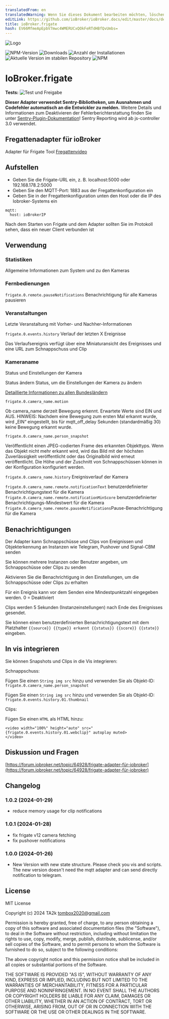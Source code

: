 ```yaml
---
translatedFrom: en
translatedWarning: Wenn Sie dieses Dokument bearbeiten möchten, löschen Sie bitte das Feld "translationsFrom". Andernfalls wird dieses Dokument automatisch erneut übersetzt
editLink: https://github.com/ioBroker/ioBroker.docs/edit/master/docs/de/adapterref/iobroker.frigate/README.md
title: ioBroker.frigate
hash: EV66MfmeApEpbV7mwc4WMERUCxQOkFeRTdHBfQvUmbs=
---
```

![Logo](../../../en/adapterref/iobroker.frigate/admin/frigate.png)

![NPM-Version](https://img.shields.io/npm/v/iobroker.frigate.svg)
![Downloads](https://img.shields.io/npm/dm/iobroker.frigate.svg)
![Anzahl der Installationen](https://iobroker.live/badges/frigate-installed.svg)
![Aktuelle Version im stabilen Repository](https://iobroker.live/badges/frigate-stable.svg)
![NPM](https://nodei.co/npm/iobroker.frigate.png?downloads=true)

# IoBroker.frigate
**Tests:** ![Test und Freigabe](https://github.com/iobroker-community-adapters/ioBroker.frigate/workflows/Test%20and%20Release/badge.svg)

**Dieser Adapter verwendet Sentry-Bibliotheken, um Ausnahmen und Codefehler automatisch an die Entwickler zu melden.** Weitere Details und Informationen zum Deaktivieren der Fehlerberichterstattung finden Sie unter [Sentry-Plugin-Dokumentation](https://github.com/ioBroker/plugin-sentry#plugin-sentry)! Sentry Reporting wird ab js-controller 3.0 verwendet.

## Fregattenadapter für ioBroker
Adapter für Frigate Tool [Fregattenvideo](https://frigate.video/)

## Aufstellen
- Geben Sie die Frigate-URL ein, z. B. localhost:5000 oder 192.168.178.2:5000
- Geben Sie den MQTT-Port: 1883 aus der Fregattenkonfiguration ein
- Geben Sie in der Fregattenkonfiguration unten den Host oder die IP des Iobroker-Systems ein

```
mqtt:
  host: ioBrokerIP
```

  Nach dem Starten von Frigate und dem Adapter sollten Sie im Protokoll sehen, dass ein neuer Client verbunden ist

## Verwendung
### Statistiken
Allgemeine Informationen zum System und zu den Kameras

### Fernbedienungen
`frigate.0.remote.pauseNotifications` Benachrichtigung für alle Kameras pausieren

### Veranstaltungen
Letzte Veranstaltung mit Vorher- und Nachher-Informationen

`frigate.0.events.history` Verlauf der letzten X Ereignisse

Das Verlaufsereignis verfügt über eine Miniaturansicht des Ereignisses und eine URL zum Schnappschuss und Clip

### Kameraname
Status und Einstellungen der Kamera

Status ändern Status, um die Einstellungen der Kamera zu ändern

[Detaillierte Informationen zu allen Bundesländern](https://docs.frigate.video/integrations/mqtt/)

`frigate.0.camera_name.motion`

Ob camera_name derzeit Bewegung erkennt. Erwartete Werte sind EIN und AUS. HINWEIS: Nachdem eine Bewegung zum ersten Mal erkannt wurde, wird „EIN“ eingestellt, bis für mqtt_off_delay Sekunden (standardmäßig 30) keine Bewegung erkannt wurde.

`frigate.0.camera_name.person_snapshot`

Veröffentlicht einen JPEG-codierten Frame des erkannten Objekttyps. Wenn das Objekt nicht mehr erkannt wird, wird das Bild mit der höchsten Zuverlässigkeit veröffentlicht oder das Originalbild wird erneut veröffentlicht.
Die Höhe und der Zuschnitt von Schnappschüssen können in der Konfiguration konfiguriert werden.

`frigate.0.camera_name.history` Ereignisverlauf der Kamera

`frigate.0.camera_name.remote.notificationText` benutzerdefinierter Benachrichtigungstext für die Kamera `frigate.0.camera_name.remote.notificationMinScore` benutzerdefinierter Benachrichtigungs-Mindestwert für die Kamera `frigate.0.camera_name.remote.pauseNotifications`Pause-Benachrichtigung für die Kamera

## Benachrichtigungen
Der Adapter kann Schnappschüsse und Clips von Ereignissen und Objekterkennung an Instanzen wie Telegram, Pushover und Signal-CBM senden

Sie können mehrere Instanzen oder Benutzer angeben, um Schnappschüsse oder Clips zu senden

Aktivieren Sie die Benachrichtigung in den Einstellungen, um die Schnappschüsse oder Clips zu erhalten

Für ein Ereignis kann vor dem Senden eine Mindestpunktzahl eingegeben werden. 0 = Deaktiviert

Clips werden 5 Sekunden (Instanzeinstellungen) nach Ende des Ereignisses gesendet.

Sie können einen benutzerdefinierten Benachrichtigungstext mit dem Platzhalter `{{source}} {{type}} erkannt {{status}} {{score}} {{state}}` eingeben.

## In vis integrieren
Sie können Snapshots und Clips in die Vis integrieren:

Schnappschuss:

Fügen Sie einen `String img src` hinzu und verwenden Sie als Objekt-ID: `frigate.0.camera_name.person_snapshot`

Fügen Sie einen `String img src` hinzu und verwenden Sie als Objekt-ID: `frigate.0.events.history.01.thumbnail`

Clips:

Fügen Sie einen `HTML` als HTML hinzu:

```
<video width="100%" height="auto" src="{frigate.0.events.history.01.webclip}" autoplay muted>
</video>
```

## Diskussion und Fragen
[https://forum.iobroker.net/topic/64928/frigate-adapter-für-iobroker](https://forum.iobroker.net/topic/64928/frigate-adapter-für-iobroker)

## Changelog

<!--
    Placeholder for the next version (at the beginning of the line):
    ### **WORK IN PROGRESS**
-->
### 1.0.2 (2024-01-29)

- reduce memory usage for clip notifications

### 1.0.1 (2024-01-28)

- fix frigate v12 camera fetching
- fix pushover notifications

### 1.0.0 (2024-01-26)

- New Version with new state structure. Please check you vis and scripts. The new version doesn't need the mqtt adapter and can send directly notification to telegram.

## License

MIT License

Copyright (c) 2024 TA2k <tombox2020@gmail.com>

Permission is hereby granted, free of charge, to any person obtaining a copy
of this software and associated documentation files (the "Software"), to deal
in the Software without restriction, including without limitation the rights
to use, copy, modify, merge, publish, distribute, sublicense, and/or sell
copies of the Software, and to permit persons to whom the Software is
furnished to do so, subject to the following conditions:

The above copyright notice and this permission notice shall be included in all
copies or substantial portions of the Software.

THE SOFTWARE IS PROVIDED "AS IS", WITHOUT WARRANTY OF ANY KIND, EXPRESS OR
IMPLIED, INCLUDING BUT NOT LIMITED TO THE WARRANTIES OF MERCHANTABILITY,
FITNESS FOR A PARTICULAR PURPOSE AND NONINFRINGEMENT. IN NO EVENT SHALL THE
AUTHORS OR COPYRIGHT HOLDERS BE LIABLE FOR ANY CLAIM, DAMAGES OR OTHER
LIABILITY, WHETHER IN AN ACTION OF CONTRACT, TORT OR OTHERWISE, ARISING FROM,
OUT OF OR IN CONNECTION WITH THE SOFTWARE OR THE USE OR OTHER DEALINGS IN THE
SOFTWARE.